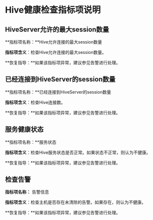 # Hive健康检查指标项说明<a name="mrs_01_0285"></a>

## HiveServer允许的最大session数量<a name="zh-cn_topic_0035251751_section16062967111623"></a>

**指标项名称：**Hive允许连接的最大session数量

**指标项含义**：检查Hive允许连接的最大session数量。

**恢复指导：**如果该指标项异常，建议参见告警进行处理。

## 已经连接到HiveServer的session数量<a name="zh-cn_topic_0035251751_section21582305111624"></a>

**指标项名称：**已经连接到HiveServer的session数量

**指标项含义**：检查Hive连接数。

**恢复指导：**如果该指标项异常，建议参见告警进行处理。

## 服务健康状态<a name="zh-cn_topic_0035251751_section26557638111625"></a>

**指标项名称：**服务状态

**指标项含义**：检查Hive服务状态是否正常。如果状态不正常，则认为不健康。

**恢复指导：**如果该指标项异常，建议参见告警进行处理。

## 检查告警<a name="zh-cn_topic_0035251751_section6868120111625"></a>

**指标项名称：**  告警信息

**指标项含义**：检查主机是否存在未清除的告警。如果存在，则认为不健康。

**恢复指导：**如果该指标项异常，建议参见告警进行处理。

